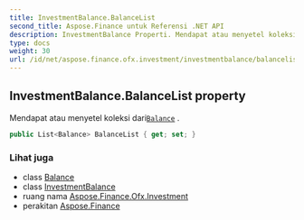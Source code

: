 ```yaml
---
title: InvestmentBalance.BalanceList
second_title: Aspose.Finance untuk Referensi .NET API
description: InvestmentBalance Properti. Mendapat atau menyetel koleksi dariBalance .
type: docs
weight: 30
url: /id/net/aspose.finance.ofx.investment/investmentbalance/balancelist/
---
```

## InvestmentBalance.BalanceList property

Mendapat atau menyetel koleksi dari[`Balance`](../../../aspose.finance.ofx/balance/) .

```csharp
public List<Balance> BalanceList { get; set; }
```

### Lihat juga

* class [Balance](../../../aspose.finance.ofx/balance/)
* class [InvestmentBalance](../)
* ruang nama [Aspose.Finance.Ofx.Investment](../../investmentbalance/)
* perakitan [Aspose.Finance](../../../)


